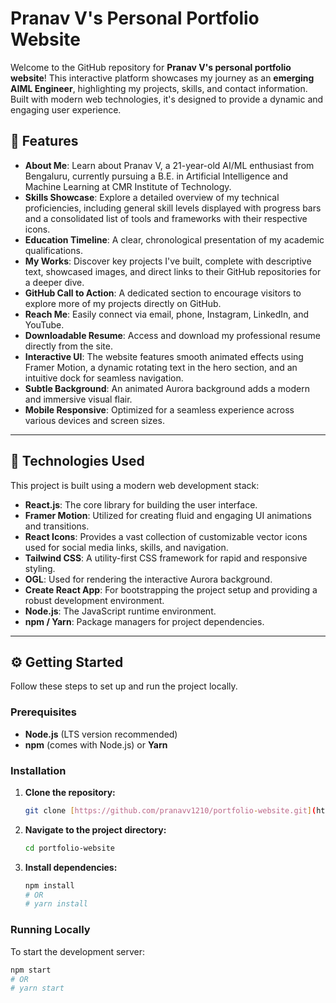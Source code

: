 # Pranav V's Personal Portfolio Website

Welcome to the GitHub repository for **Pranav V's personal portfolio website**! This interactive platform showcases my journey as an **emerging AIML Engineer**, highlighting my projects, skills, and contact information. Built with modern web technologies, it's designed to provide a dynamic and engaging user experience.

## 🌟 Features

* **About Me**: Learn about Pranav V, a 21-year-old AI/ML enthusiast from Bengaluru, currently pursuing a B.E. in Artificial Intelligence and Machine Learning at CMR Institute of Technology.
* **Skills Showcase**: Explore a detailed overview of my technical proficiencies, including general skill levels displayed with progress bars and a consolidated list of tools and frameworks with their respective icons.
* **Education Timeline**: A clear, chronological presentation of my academic qualifications.
* **My Works**: Discover key projects I've built, complete with descriptive text, showcased images, and direct links to their GitHub repositories for a deeper dive.
* **GitHub Call to Action**: A dedicated section to encourage visitors to explore more of my projects directly on GitHub.
* **Reach Me**: Easily connect via email, phone, Instagram, LinkedIn, and YouTube.
* **Downloadable Resume**: Access and download my professional resume directly from the site.
* **Interactive UI**: The website features smooth animated effects using Framer Motion, a dynamic rotating text in the hero section, and an intuitive dock for seamless navigation.
* **Subtle Background**: An animated Aurora background adds a modern and immersive visual flair.
* **Mobile Responsive**: Optimized for a seamless experience across various devices and screen sizes.

---

## 🚀 Technologies Used

This project is built using a modern web development stack:

* **React.js**: The core library for building the user interface.
* **Framer Motion**: Utilized for creating fluid and engaging UI animations and transitions.
* **React Icons**: Provides a vast collection of customizable vector icons used for social media links, skills, and navigation.
* **Tailwind CSS**: A utility-first CSS framework for rapid and responsive styling.
* **OGL**: Used for rendering the interactive Aurora background.
* **Create React App**: For bootstrapping the project setup and providing a robust development environment.
* **Node.js**: The JavaScript runtime environment.
* **npm / Yarn**: Package managers for project dependencies.

---

## ⚙️ Getting Started

Follow these steps to set up and run the project locally.

### Prerequisites

* **Node.js** (LTS version recommended)
* **npm** (comes with Node.js) or **Yarn**

### Installation

1.  **Clone the repository:**
    ```bash
    git clone [https://github.com/pranavv1210/portfolio-website.git](https://github.com/pranavv1210/portfolio-website.git)
    ```
2.  **Navigate to the project directory:**
    ```bash
    cd portfolio-website
    ```
3.  **Install dependencies:**
    ```bash
    npm install
    # OR
    # yarn install
    ```

### Running Locally

To start the development server:

```bash
npm start
# OR
# yarn start